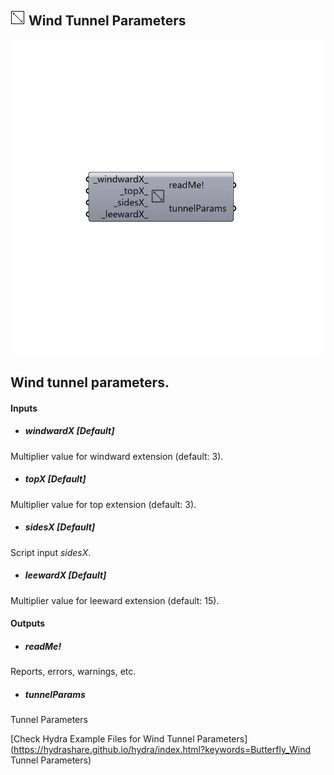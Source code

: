 ## ![](../../images/icons/Wind_Tunnel_Parameters.png) Wind Tunnel Parameters

![](../../images/components/Wind_Tunnel_Parameters.png)

Wind tunnel parameters.
 -

#### Inputs
* ##### windwardX [Default]
Multiplier value for windward extension (default: 3).
* ##### topX [Default]
Multiplier value for top extension (default: 3).
* ##### sidesX [Default]
Script input _sidesX_.
* ##### leewardX [Default]
Multiplier value for leeward extension (default: 15).

#### Outputs
* ##### readMe!
Reports, errors, warnings, etc.
* ##### tunnelParams
Tunnel Parameters


[Check Hydra Example Files for Wind Tunnel Parameters](https://hydrashare.github.io/hydra/index.html?keywords=Butterfly_Wind Tunnel Parameters)